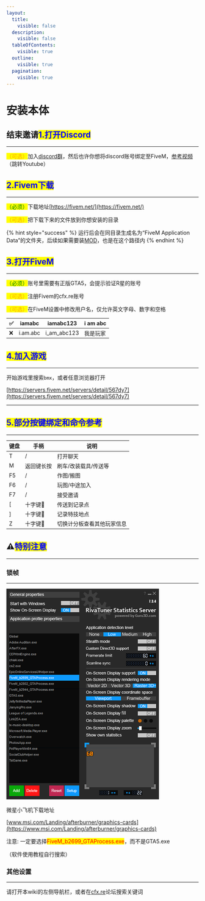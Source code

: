 ```yaml
---
layout:
  title:
    visible: false
  description:
    visible: false
  tableOfContents:
    visible: true
  outline:
    visible: true
  pagination:
    visible: true
---
```


# 安装本体

## 结束邀请<mark style="color:blue;">**1.打开Discord**</mark> <a href="#h1-da-kai-discord" id="h1-da-kai-discord"></a>

***

<mark style="color:orange;">（可选）</mark>加入[discord群](https://discord.com/invite/ryAE73x)，然后也许你想将discord账号绑定至FiveM，[参考视频](https://www.youtube.com/watch?v=SWD2q0JKRCc)（跳转Youtube）

## <mark style="color:blue;">**2.Fivem下载**</mark> <a href="#h2fivem-xia-zai" id="h2fivem-xia-zai"></a>

***

<mark style="color:green;">（必须）</mark>下载地址[https://fivem.net/](https://fivem.net/)

<mark style="color:orange;">（可选）</mark>把下载下来的文件放到你想安装的目录

{% hint style="success" %}
运行后会在同目录生成名为“FiveM Application Data”的文件夹，后续如果需要装[MOD](page-2-mod.md#hua-zhi-mod)，也是在这个路径内
{% endhint %}

## <mark style="color:blue;">**3.打开FiveM**</mark> <a href="#h3-da-kai-fivem" id="h3-da-kai-fivem"></a>

***

<mark style="color:green;">（必须）</mark>账号里需要有正版GTA5，会提示验证R星的账号

<mark style="color:orange;">（可选）</mark>注册Fivem的cfx.re账号

<mark style="color:orange;">（可选）</mark>在FiveM设置中修改用户名，仅允许英文字母、数字和空格

| ✅ | iamabc   | iamabc123     | i am abc |
| - | -------- | ------------- | -------- |
| ❌ | i.am.abc | i\_am\_abc123 | 我是玩家     |

## <mark style="color:blue;">**4.加入游戏**</mark> <a href="#h4-jia-ru-you-xi" id="h4-jia-ru-you-xi"></a>

***

开始游戏里搜索`bmx`，或者任意浏览器打开

[https://servers.fivem.net/servers/detail/567dy7](https://servers.fivem.net/servers/detail/567dy7)

***

## <mark style="color:blue;">**5.部分按键绑定和命令参考**</mark> <a href="#h5-bu-fen-an-jian-bang-ding-he-ming-ling-can-kao" id="h5-bu-fen-an-jian-bang-ding-he-ming-ling-can-kao"></a>

***

| **键盘** | **手柄** | **说明**        |
| ------ | ------ | ------------- |
| T      | /      | 打开聊天          |
| M      | 返回键长按  | 刷车/改装载具/传送等   |
| F5     | /      | 作图/搬图         |
| F6     | /      | 玩图/中途加入       |
| F7     | /      | 接受邀请          |
| \[     | 十字键🔽  | 传送到记录点        |
| ]      | 十字键🔼  | 记录特技地点        |
| Z      | 十字键🔽  | 切换计分板查看其他玩家信息 |

## ⚠️<mark style="color:blue;">**特别注意**</mark> <a href="#te-bie-zhu-yi" id="te-bie-zhu-yi"></a>

***

### **锁帧** <a href="#suo-zhen" id="suo-zhen"></a>

***

<div align="left"><img src="../.gitbook/assets/image/fivem/锁帧.png" alt=""></div>

微星小飞机下载地址

[www.msi.com/Landing/afterburner/graphics-cards](https://www.msi.com/Landing/afterburner/graphics-cards)

注意: 一定要选择<mark style="color:red;">FiveM\_b2699\_GTAProcess.exe</mark>，而不是GTA5.exe

（软件使用教程自行搜索）

### **其他设置** <a href="#qi-ta-she-zhi" id="qi-ta-she-zhi"></a>

***

请打开本wiki的左侧导航栏，或者在[cfx.re](https://forum.cfx.re/)论坛搜索关键词
